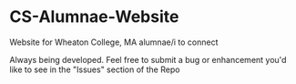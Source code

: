 CS-Alumnae-Website
==================

Website for Wheaton College, MA alumnae/i to connect

Always being developed. Feel free to submit a bug or enhancement you'd like to see in the "Issues" section of the Repo